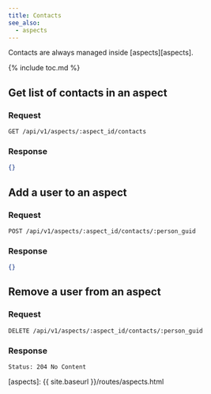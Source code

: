 ```yaml
---
title: Contacts
see_also:
  - aspects
---
```


Contacts are always managed inside [aspects][aspects].

{% include toc.md %}

## Get list of contacts in an aspect

### Request

~~~
GET /api/v1/aspects/:aspect_id/contacts
~~~

### Response

~~~json
{}
~~~

## Add a user to an aspect

### Request

~~~
POST /api/v1/aspects/:aspect_id/contacts/:person_guid
~~~

### Response

~~~json
{}
~~~

## Remove a user from an aspect

### Request

~~~
DELETE /api/v1/aspects/:aspect_id/contacts/:person_guid
~~~

### Response

~~~
Status: 204 No Content
~~~

[aspects]: {{ site.baseurl }}/routes/aspects.html
